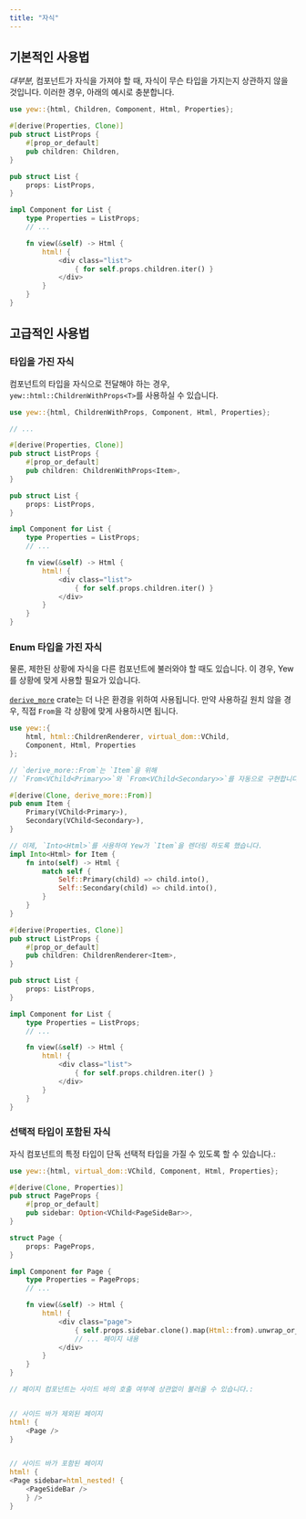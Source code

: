 ```yaml
---
title: "자식"
---
```


## 기본적인 사용법

_대부분,_ 컴포넌트가 자식을 가져야 할 때, 자식이 무슨 타입을 가지는지 상관하지 않을 것입니다.
이러한 경우, 아래의 예시로 충분합니다.

```rust
use yew::{html, Children, Component, Html, Properties};

#[derive(Properties, Clone)]
pub struct ListProps {
    #[prop_or_default]
    pub children: Children,
}

pub struct List {
    props: ListProps,
}

impl Component for List {
    type Properties = ListProps;
    // ...

    fn view(&self) -> Html {
        html! {
            <div class="list">
                { for self.props.children.iter() }
            </div>
        }
    }
}
```

## 고급적인 사용법

### 타입을 가진 자식

컴포넌트의 타입을 자식으로 전달해야 하는 경우,
`yew::html::ChildrenWithProps<T>`를 사용하실 수 있습니다.

```rust
use yew::{html, ChildrenWithProps, Component, Html, Properties};

// ...

#[derive(Properties, Clone)]
pub struct ListProps {
    #[prop_or_default]
    pub children: ChildrenWithProps<Item>,
}

pub struct List {
    props: ListProps,
}

impl Component for List {
    type Properties = ListProps;
    // ...

    fn view(&self) -> Html {
        html! {
            <div class="list">
                { for self.props.children.iter() }
            </div>
        }
    }
}
```

### Enum 타입을 가진 자식

물론, 제한된 상황에 자식을 다른 컴포넌트에 불러와야 할 때도 있습니다. 이 경우, Yew를 상황에 맞게 사용할 필요가 있습니다.

[`derive_more`](https://github.com/JelteF/derive_more) crate는 더 나은 환경을 위하여 사용됩니다.
만약 사용하길 원치 않을 경우, 직접 `From`을 각 상황에 맞게 사용하시면 됩니다.

```rust
use yew::{
    html, html::ChildrenRenderer, virtual_dom::VChild,
    Component, Html, Properties
};

// `derive_more::From`는 `Item`을 위해
// `From<VChild<Primary>>`와 `From<VChild<Secondary>>`를 자동으로 구현합니다!

#[derive(Clone, derive_more::From)]
pub enum Item {
    Primary(VChild<Primary>),
    Secondary(VChild<Secondary>),
}

// 이제, `Into<Html>`를 사용하여 Yew가 `Item`을 렌더링 하도록 했습니다.
impl Into<Html> for Item {
    fn into(self) -> Html {
        match self {
            Self::Primary(child) => child.into(),
            Self::Secondary(child) => child.into(),
        }
    }
}

#[derive(Properties, Clone)]
pub struct ListProps {
    #[prop_or_default]
    pub children: ChildrenRenderer<Item>,
}

pub struct List {
    props: ListProps,
}

impl Component for List {
    type Properties = ListProps;
    // ...

    fn view(&self) -> Html {
        html! {
            <div class="list">
                { for self.props.children.iter() }
            </div>
        }
    }
}
```

### 선택적 타입이 포함된 자식

자식 컴포넌트의 특정 타입이 단독 선택적 타입을 가질 수 있도록 할 수 있습니다.:

```rust
use yew::{html, virtual_dom::VChild, Component, Html, Properties};

#[derive(Clone, Properties)]
pub struct PageProps {
    #[prop_or_default]
    pub sidebar: Option<VChild<PageSideBar>>,
}

struct Page {
    props: PageProps,
}

impl Component for Page {
    type Properties = PageProps;
    // ...

    fn view(&self) -> Html {
        html! {
            <div class="page">
                { self.props.sidebar.clone().map(Html::from).unwrap_or_default() }
                // ... 페이지 내용
            </div>
        }
    }
}

// 페이지 컴포넌트는 사이드 바의 호출 여부에 상관없이 불러올 수 있습니다.:


// 사이드 바가 제외된 페이지
html! {
    <Page />
}


// 사이드 바가 포함된 페이지
html! {
<Page sidebar=html_nested! {
    <PageSideBar />
    } />
}
```
